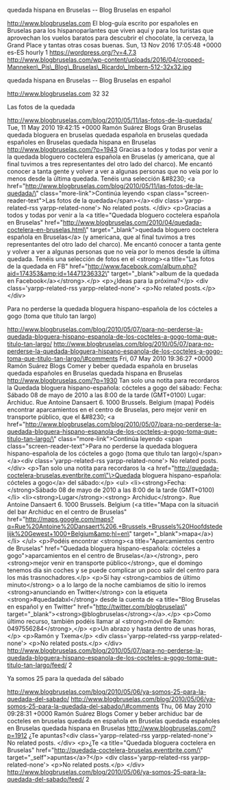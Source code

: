 quedada hispana en Bruselas -- Blog Bruselas en español

http://www.blogbruselas.com El blog-guía escrito por españoles en
Bruselas para los hispanoparlantes que viven aquí y para los turistas
que aprovechan los vuelos baratos para descubrir el chocolate, la
cerveza, la Grand Place y tantas otras cosas buenas. Sun, 13 Nov 2016
17:05:48 +0000 es-ES hourly 1 https://wordpress.org/?v=4.7.3
http://www.blogbruselas.com/wp-content/uploads/2016/04/cropped-Manneken\_Pis\_Blog\_Bruselas\_Ricardo\_Imbern-512-32x32.jpg

quedada hispana en Bruselas -- Blog Bruselas en español

http://www.blogbruselas.com 32 32

Las fotos de la quedada

http://www.blogbruselas.com/blog/2010/05/11/las-fotos-de-la-quedada/
Tue, 11 May 2010 19:42:15 +0000 Ramón Suárez Blogs Gran Bruselas quedada
bloguera en bruselas quedada española en bruselas quedada españoles en
Bruselas quedada hispana en Bruselas http://www.blogbruselas.com/?p=1943
Gracias a todos y todas por venir a la quedada bloguero coctelera
española en Bruselas (y americana, que al final tuvimos a tres
representantes del otro lado del charco). Me encantó conocer a tanta
gente y volver a ver a algunas personas que no veía por lo menos desde
la última quedada. Tenéis una selección &\#8230; \<a
href=\"http://www.blogbruselas.com/blog/2010/05/11/las-fotos-de-la-quedada/\"
class=\"more-link\"\>Continúa leyendo \<span
class=\"screen-reader-text\"\>Las fotos de la
quedada\</span\>\</a\>\<div class=\'yarpp-related-rss
yarpp-related-none\'\> No related posts. \</div\> \<p\>Gracias a todos y
todas por venir a la \<a title=\"Quedada bloguero coctelera española en
Bruselas\"
href=\"http://www.blogbruselas.com/2010/04/quedada-coctelera-en-bruselas.html\"
target=\"\_blank\"\>quedada bloguero coctelera española en
Bruselas\</a\> (y americana, que al final tuvimos a tres representantes
del otro lado del charco). Me encantó conocer a tanta gente y volver a
ver a algunas personas que no veía por lo menos desde la última quedada.
Tenéis una selección de fotos en el \<strong\>\<a title=\"Las fotos de
la quedada en FB\"
href=\"http://www.facebook.com/album.php?aid=174353&amp;id=14471236332\"
target=\"\_blank\"\>album de la quedada en
Facebook\</a\>\</strong\>.\</p\> \<p\>¿Ideas para la próxima?\</p\>
\<div class=\'yarpp-related-rss yarpp-related-none\'\> \<p\>No related
posts.\</p\> \</div\>

Para no perderse la quedada bloguera hispano-española de los cócteles a
gogo (toma que título tan largo)

http://www.blogbruselas.com/blog/2010/05/07/para-no-perderse-la-quedada-bloguera-hispano-espanola-de-los-cocteles-a-gogo-toma-que-titulo-tan-largo/
http://www.blogbruselas.com/blog/2010/05/07/para-no-perderse-la-quedada-bloguera-hispano-espanola-de-los-cocteles-a-gogo-toma-que-titulo-tan-largo/\#comments
Fri, 07 May 2010 19:36:27 +0000 Ramón Suárez Blogs Comer y beber quedada
española en bruselas quedada españoles en Bruselas quedada hispana en
Bruselas http://www.blogbruselas.com/?p=1930 Tan solo una notita para
recordaros la Quedada bloguera hispano-española: cócteles a gogo del
sábado: Fecha: Sábado 08 de mayo de 2010 a las 8:00 de la tarde
(GMT+0100) Lugar: Archiduc. Rue Antoine Dansaert 6. 1000 Brussels.
Belgium (mapa) Podéis encontrar aparcamientos en el centro de Bruselas,
pero mejor venir en transporte público, que el &\#8230; \<a
href=\"http://www.blogbruselas.com/blog/2010/05/07/para-no-perderse-la-quedada-bloguera-hispano-espanola-de-los-cocteles-a-gogo-toma-que-titulo-tan-largo/\"
class=\"more-link\"\>Continúa leyendo \<span
class=\"screen-reader-text\"\>Para no perderse la quedada bloguera
hispano-española de los cócteles a gogo (toma que título tan
largo)\</span\>\</a\>\<div class=\'yarpp-related-rss
yarpp-related-none\'\> No related posts. \</div\> \<p\>Tan solo una
notita para recordaros la \<a
href=\"http://quedada-coctelera-bruselas.eventbrite.com\"\>Quedada
bloguera hispano-española: cócteles a gogo\</a\> del sábado:\</p\>
\<ul\> \<li\>\<strong\>Fecha: \</strong\>Sábado 08 de mayo de 2010 a las
8:00 de la tarde (GMT+0100)\</li\>
\<li\>\<strong\>Lugar\</strong\>:\<strong\> Archiduc\</strong\>. Rue
Antoine Dansaert 6. 1000 Brussels. Belgium (\<a title=\"Mapa con la
situaciń del bar Archiduc en el centro de Bruselas\"
href=\"http://maps.google.com/maps?q=Rue%20Antoine%20Dansaert%206,+Brussels,+Brussels%20Hoofdstedelijk%20Gewest+1000+Belgium&amp;hl=en\"
target=\"\_blank\"\>mapa\</a\>)\</li\> \</ul\> \<p\>Podéis encontrar
\<strong\>\<a title=\"Aparcamientos centro de Bruselas\" href=\"Quedada
bloguera hispano-española: cócteles a gogo\"\>aparcamientos en el centro
de Bruselas\</a\>\</strong\>, pero \<strong\>mejor venir en transporte
público\</strong\>, que el domingo tenemos día sin coches y se puede
complicar un poco salir del centro para los más trasnochadores.\</p\>
\<p\>Sí hay \<strong\>cambios de último minuto\</strong\> o a lo largo
de la noche cambiamos de sitio lo iremos \<strong\>anunciando en
Twitter\</strong\> con la etiqueta  \<strong\>\#quedadabxl\</strong\>
desde la cuenta de \<a title=\"Blog Bruselas en español y en Twitter\"
href=\"http://twitter.com/blogbruselas\"
target=\"\_blank\"\>\<strong\>\@blogbruselas\</strong\>\</a\>.\</p\>
\<p\>Como último recurso, también podéis llamar al \<strong\>móvil de
Ramón: 0497556284\</strong\>,\</p\> \<p\>Un abrazo y hasta dentro de
unas horas,\</p\> \<p\>Ramón y Txema\</p\> \<div
class=\'yarpp-related-rss yarpp-related-none\'\> \<p\>No related
posts.\</p\> \</div\>
http://www.blogbruselas.com/blog/2010/05/07/para-no-perderse-la-quedada-bloguera-hispano-espanola-de-los-cocteles-a-gogo-toma-que-titulo-tan-largo/feed/
2

Ya somos 25 para la quedada del sábado

http://www.blogbruselas.com/blog/2010/05/06/ya-somos-25-para-la-quedada-del-sabado/
http://www.blogbruselas.com/blog/2010/05/06/ya-somos-25-para-la-quedada-del-sabado/\#comments
Thu, 06 May 2010 09:28:31 +0000 Ramón Suárez Blogs Comer y beber
archiduc bar de cocteles en bruselas quedada en española en Bruselas
quedada españoles en Bruselas quedada hispana en Bruselas
http://www.blogbruselas.com/?p=1912 ¿Te apuntas?\<div
class=\'yarpp-related-rss yarpp-related-none\'\> No related posts.
\</div\> \<p\>¿Te \<a title=\"Quedada bloguera coctelera en Bruselas\"
href=\"http://quedada-coctelera-bruselas.eventbrite.com/\"
target=\"\_self\"\>apuntas\</a\>?\</p\> \<div class=\'yarpp-related-rss
yarpp-related-none\'\> \<p\>No related posts.\</p\> \</div\>
http://www.blogbruselas.com/blog/2010/05/06/ya-somos-25-para-la-quedada-del-sabado/feed/
2
